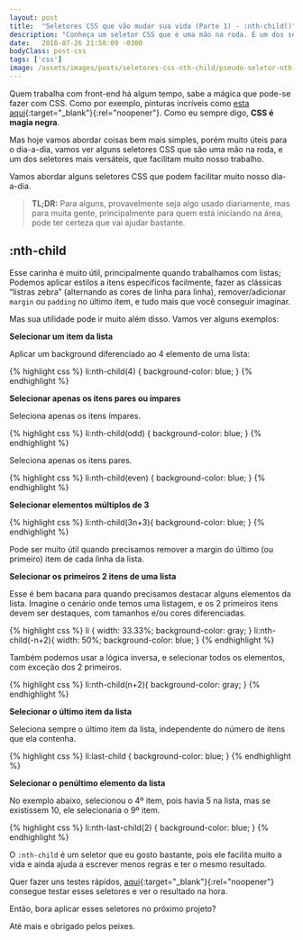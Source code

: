 ```yaml
---
layout: post
title:  "Seletores CSS que vão mudar sua vida (Parte 1) - :nth-child()"
description: "Conheça um seletor CSS que é uma mão na roda. É um dos seletores mais versáteis, que facilitam muito nossa vida. Estou falando do pseudo seletor :nth-child()"
date:   2018-07-26 21:58:09 -0300
bodyClass: post-css
tags: ['css']
image: /assets/images/posts/seletores-css-nth-child/pseudo-seletor-nth-child.jpg
---
```


Quem trabalha com front-end há algum tempo, sabe a mágica que pode-se fazer com CSS. Como por exemplo, pinturas incríveis como [esta aqui](https://github.com/cyanharlow/purecss-zigario){:target="_blank"}{:rel="noopener"}. Como eu sempre digo, **CSS é magia negra**.

Mas hoje vamos abordar coisas bem mais simples, porém muito úteis para o dia-a-dia, vamos ver alguns seletores CSS que são uma mão na roda, e um dos seletores mais versáteis, que facilitam muito nosso trabalho.

Vamos abordar alguns seletores CSS que podem facilitar muito nosso dia-a-dia.

> **TL;DR:** Para alguns, provavelmente seja algo usado diariamente, mas para muita gente, principalmente para quem está iniciando na área, pode ter certeza que vai ajudar bastante.


## :nth-child

Esse carinha é muito útil, principalmente quando trabalhamos com listas; Podemos aplicar estilos a itens específicos facilmente, fazer as clássicas “listras zebra” (alternando as cores de linha para linha), remover/adicionar `margin` ou `padding` no último item, e tudo mais que você conseguir imaginar.

Mas sua utilidade pode ir muito além disso. Vamos ver alguns exemplos:

**Selecionar um item da lista**

Aplicar um background diferenciado ao 4 elemento de uma lista:

{% highlight css %}
li:nth-child(4) {
    background-color: blue;
}
{% endhighlight %}

**Selecionar apenas os itens pares ou ímpares**

Seleciona apenas os itens ímpares.

{% highlight css %}
li:nth-child(odd) {
    background-color: blue;
}
{% endhighlight %}

Seleciona apenas os itens pares.

{% highlight css %}
li:nth-child(even) {
    background-color: blue;
}
{% endhighlight %}


**Selecionar elementos múltiplos de 3**

{% highlight css %}
li:nth-child(3n+3){
    background-color: blue;
}
{% endhighlight %}

Pode ser muito útil quando precisamos remover a margin do último (ou primeiro) item de cada linha da lista.

**Selecionar os primeiros 2 itens de uma lista**

Esse é bem bacana para quando precisamos destacar alguns elementos da lista. Imagine o cenário onde temos uma listagem, e os 2 primeiros itens devem ser destaques, com  tamanhos e/ou cores diferenciadas.

{% highlight css %}
li {
    width: 33.33%;
    background-color: gray;
}
li:nth-child(-n+2){
    width: 50%;
    background-color: blue;
}
{% endhighlight %}

Também podemos usar a lógica inversa, e selecionar todos os elementos, com exceção dos 2 primeiros.

{% highlight css %}
li:nth-child(n+2){
    background-color: gray;
}
{% endhighlight %}

**Selecionar o último item da lista**

Seleciona sempre o último item da lista, independente do número de itens que ela contenha.

{% highlight css %}
li:last-child {
    background-color: blue;
}
{% endhighlight %}

**Selecionar o penúltimo elemento da lista**

No exemplo abaixo, selecionou o 4º item, pois havia 5 na lista, mas se existissem 10, ele selecionaria o 9º item.

{% highlight css %}
li:nth-last-child(2) {
    background-color: blue;
}
{% endhighlight %}

O `:nth-child` é um seletor que eu gosto bastante, pois ele facilita muito a vida e ainda ajuda a escrever menos regras e ter o mesmo resultado.

Quer fazer uns testes rápidos, [aqui](https://css-tricks.com/examples/nth-child-tester/){:target="_blank"}{:rel="noopener"} consegue testar esses seletores e ver o resultado na hora.

Então, bora aplicar esses seletores no próximo projeto?

Até mais e obrigado pelos peixes.
